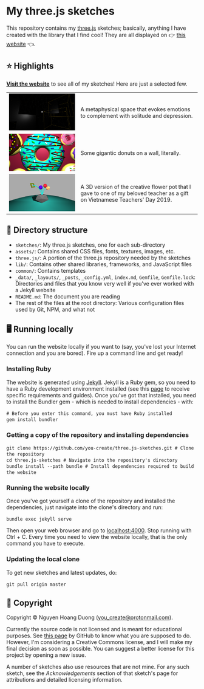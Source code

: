 # My three.js sketches

[website]: https://you-create.github.io/three.js-sketches

This repository contains my [three.js](https://threejs.org) sketches; basically,
anything I have created with the library that I find cool! They are all
displayed on :point_right: [this website][website] :point_left:.

## :star: Highlights

[**Visit the website**][website] to see all of my sketches! Here are just a 
selected few.

<table>
    <tr>
        <td style="text-align: center">
            <a href="https://you-create.github.io/three.js-sketches/posts/singularity">
                <img width="600" src="sketches/singularity/thumbnail.png" />
            </a>
        </td>
        <td style="text-align: left">
            A metaphysical space that evokes emotions to complement with
            solitude and depression.
        </td>
    </tr>
    <tr>
        <td style="text-align: center">
            <a href="https://you-create.github.io/three.js-sketches/posts/wall-of-donuts">
                <img width="600" src="sketches/wall-of-donuts/thumbnail.png" />
            </a>
        </td>
        <td style="text-align: left">
            Some gigantic donuts on a wall, literally.
        </td>
    </tr>
    <tr>
        <td style="text-align: center">
            <a href="https://you-create.github.io/three.js-sketches/posts/creative-flower-pot">
                <img width="600" src="sketches/creative-flower-pot/thumbnail.png" />
            </a>
        </td>
        <td style="text-align: left">
            A 3D version of the creative flower pot that I gave to one of my
            beloved teacher as a gift on Vietnamese Teachers' Day 2019.
        </td>
    </tr>
</table>

## :open_file_folder: Directory structure

- `sketches/`: My three.js sketches, one for each sub-directory
- `assets/`: Contains shared CSS files, fonts, textures, images, etc.
- `three.js/`: A portion of the three.js repository needed by the sketches
- `lib/`: Contains other shared libraries, frameworks, and JavaScript files
- `common/`: Contains templates
- `_data/`, `_layouts/`, `_posts`, `_config.yml`, `index.md`, `Gemfile`,
  `Gemfile.lock`: Directories and files that you know very well if you've ever
  worked with a Jekyll website
- `README.md`: The document you are reading
- The rest of the files at the root directory: Various configuration files used
  by Git, NPM, and what not

## :desktop_computer: Running locally

You can run the website locally if you want to (say, you've lost your Internet
connection and you are bored). Fire up a command line and get ready!

### Installing Ruby

The website is generated using [Jekyll](https://jekyllrb.com/). Jekyll is a Ruby
gem, so you need to have a Ruby development environment installed (see this
[page](https://jekyllrb.com/docs/installation/) to receive specific requirements
and guides). Once you've got that installed, you need to install the Bundler
gem - which is needed to install dependencies - with:

```shell
# Before you enter this command, you must have Ruby installed
gem install bundler
```

### Getting a copy of the repository and installing dependencies

```shell
git clone https://github.com/you-create/three.js-sketches.git # Clone the repository
cd three.js-sketches # Navigate into the repository's directory
bundle install --path bundle # Install dependencies required to build the website
```

### Running the website locally

Once you've got yourself a clone of the repository and installed the
dependencies, just navigate into the clone's directory and run:

```shell
bundle exec jekyll serve
```

Then open your web browser and go to <localhost:4000>. Stop running with Ctrl +
C. Every time you need to view the website locally, that is the only command you
have to execute.

### Updating the local clone

To get new sketches and latest updates, do:

```shell
git pull origin master
```

## :page_with_curl: Copyright

Copyright :copyright: Nguyen Hoang Duong (<you_create@protonmail.com>).

Currently the source code is not licensed and is meant for educational purposes.
See [this page](https://choosealicense.com/no-permission/) by GitHub to know
what you are supposed to do. However, I'm considering a Creative Commons
license, and I will make my final decision as soon as possible. You can suggest
a better license for this project by opening a new issue.

A number of sketches also use resources that are not mine. For any such sketch,
see the _Acknowledgements_ section of that sketch's page for attributions and
detailed licensing information.
